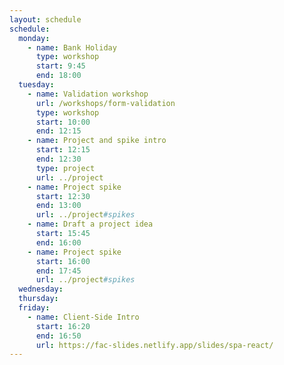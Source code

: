 ```yaml
---
layout: schedule
schedule:
  monday:
    - name: Bank Holiday
      type: workshop
      start: 9:45
      end: 18:00
  tuesday:
    - name: Validation workshop
      url: /workshops/form-validation
      type: workshop
      start: 10:00
      end: 12:15
    - name: Project and spike intro
      start: 12:15
      end: 12:30
      type: project
      url: ../project
    - name: Project spike
      start: 12:30
      end: 13:00
      url: ../project#spikes
    - name: Draft a project idea
      start: 15:45
      end: 16:00
    - name: Project spike
      start: 16:00
      end: 17:45
      url: ../project#spikes
  wednesday:
  thursday:
  friday:
    - name: Client-Side Intro
      start: 16:20
      end: 16:50
      url: https://fac-slides.netlify.app/slides/spa-react/
---
```

